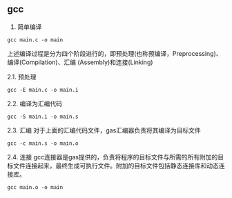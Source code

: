 ## gcc

1. 简单编译
```
gcc main.c -o main
```

上述编译过程是分为四个阶段进行的，即预处理(也称预编译，Preprocessing)、编译(Compilation)、汇编 (Assembly)和连接(Linking)

2.1. 预处理
```
gcc -E main.c -o main.i
```

2.2. 编译为汇编代码
```
gcc -S main.i -o main.s
```

2.3. 汇编
对于上面的汇编代码文件，gas汇编器负责将其编译为目标文件
```
gcc -c main.s -o main.o
```

2.4. 连接
gcc连接器是gas提供的，负责将程序的目标文件与所需的所有附加的目标文件连接起来，最终生成可执行文件。附加的目标文件包括静态连接库和动态连接库。
```
gcc main.o -o main
```
